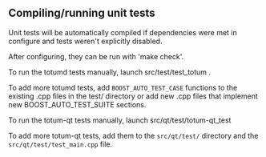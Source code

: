 Compiling/running unit tests
------------------------------------

Unit tests will be automatically compiled if dependencies were met in configure
and tests weren't explicitly disabled.

After configuring, they can be run with 'make check'.

To run the totumd tests manually, launch src/test/test_totum .

To add more totumd tests, add `BOOST_AUTO_TEST_CASE` functions to the existing
.cpp files in the test/ directory or add new .cpp files that
implement new BOOST_AUTO_TEST_SUITE sections.

To run the totum-qt tests manually, launch src/qt/test/totum-qt_test

To add more totum-qt tests, add them to the `src/qt/test/` directory and
the `src/qt/test/test_main.cpp` file.
